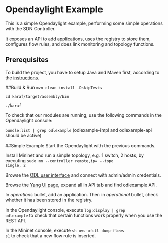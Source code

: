 # Opendaylight Example
This is a simple Opendaylight example, performing some simple operations with the SDN Controller. 

It exposes an API to add applications, uses the registry to store them, configures flow rules, and does link monitoring and topology functions.

## Prerequisites
To build the project, you have to setup Java and Maven first, according to the [instructions](https://wiki.opendaylight.org/view/GettingStarted:Development_Environment_Setup).

##Build & Run
<code>mvn clean install -DskipTests</code>

<code>cd karaf/target/assembly/bin</code>

<code>./karaf</code>

To check that our modules are running, use the following commands in the Opendaylight console:

<code>bundle:list | grep odlexample</code>  (odlexample-impl and odlexample-api should be active)

##Simple Example
Start the Opendaylight with the previous commands.

Install Mininet and run a simple topology, e.g. 1 switch, 2 hosts, by executing <code>sudo mn --controller remote,ip=<controller-ip> --topo single, 2</code>

Browse the [ODL user interface](http://localhost:8181/index.html) and connect with admin/admin credentials.

Browse the [Yang UI page](http://localhost:8181/index.html#/yangui/index), expand all in API tab and find odlexample API.

In *operations* bullet, add an application. Then in *operational* bullet, check whether it has been stored in the registry.

In the Opendaylight console, execute <code>log:display | grep odlexample</code> to check that certain functions work properly when you use the REST API.

In the Mininet console, execute <code>sh ovs-ofctl dump-flows s1</code> to check that a new flow rule is inserted.

